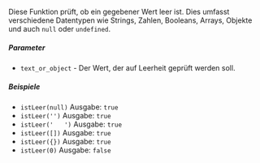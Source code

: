 Diese Funktion prüft, ob ein gegebener Wert leer ist. Dies umfasst verschiedene Datentypen wie Strings, Zahlen, Booleans, Arrays, Objekte und auch `null` oder `undefined`.

##### Parameter
* `text_or_object` - Der Wert, der auf Leerheit geprüft werden soll.

##### Beispiele
* `istLeer(null)` Ausgabe: `true`
* `istLeer('')` Ausgabe: `true`
* `istLeer('   ')` Ausgabe: `true`
* `istLeer([])` Ausgabe: `true`
* `istLeer({})` Ausgabe: `true`
* `istLeer(0)` Ausgabe: `false`
